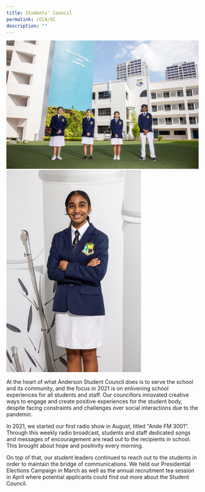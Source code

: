```yaml
---
title: Students' Council
permalink: /CCA/SC
description: ""
---
```



![](/images/IMG_0243_Student%20Councillor.jpg)
<img src="/images/IMG_0232_SC%20President_Geeta.jpg" 
     style="width:70%">

At the heart of what Anderson Student Council does is to serve the school and its community, and the focus in 2021 is on enlivening school experiences for all students and staff. Our councillors innovated creative ways to engage and create positive experiences for the student body, despite facing constraints and challenges over social interactions due to the pandemic. 

In 2021, we started our first radio show in August, titled “Ande FM 3001”. Through this weekly radio broadcast, students and staff dedicated songs and messages of encouragement are read out to the recipients in school. This brought about hope and positivity every morning. 

On top of that, our student leaders continued to reach out to the students in order to maintain the bridge of communications. We held our Presidential Elections Campaign in March as well as the annual recruitment tea session in April where potential applicants could find out more about the Student Council.